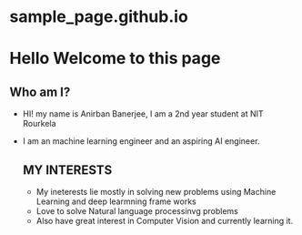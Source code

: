 # sample_page.github.io

# Hello Welcome to this page

## Who am I?
- HI! my name is Anirban Banerjee, I am a 2nd year student at NIT Rourkela
- I am an machine learning engineer and an aspiring AI engineer.

  ## MY INTERESTS
  - My ineterests lie mostly in solving new problems using Machine Learning and deep learmning frame works
  - Love to solve Natural language processinvg problems
  - Also have great interest in Computer Vision and currently learning it.
